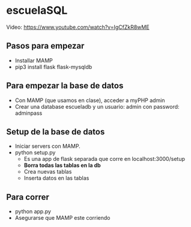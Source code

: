 # escuelaSQL

Video: https://www.youtube.com/watch?v=IgCfZkR8wME

## Pasos para empezar

- Installar MAMP
- pip3 install flask flask-mysqldb

## Para empezar la base de datos

- Con MAMP (que usamos en clase), acceder a myPHP admin
- Crear una database escueladb y un usuario: admin con password: adminpass 

## Setup de la base de datos
- Iniciar servers con MAMP.
- python setup.py
    - Es una app de flask separada que corre en localhost:3000/setup
    - **Borra todas las tablas en la db**
    - Crea nuevas tablas
    - Inserta datos en las tablas
## Para correr

- python app.py
- Asegurarse que MAMP este corriendo
